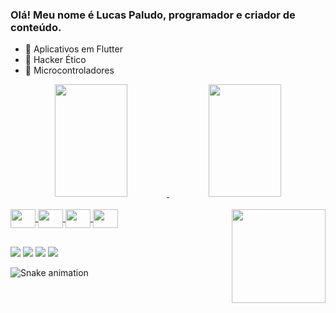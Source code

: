 ### Olá! Meu nome é Lucas Paludo, programador e criador de conteúdo.

- 🎩 Aplicativos em Flutter
- 🎩 Hacker Ético
- 🎩 Microcontroladores

<div align="center">
  <a href="https://github.com/lucaspaludo">
  <img height="180em" width="48%" src="https://github-readme-stats.vercel.app/api?username=lucaspaludo&show_icons=true&theme=merko&include_all_commits=true&count_private=true"/>
  <img height="180em" width="48%" src="https://github-readme-stats.vercel.app/api/top-langs/?username=lucaspaludo&layout=compact&langs_count=7&theme=merko"/>
</div>

<div style="display: inline_block"><br>
  <img align="center" height="30" width="40" src="https://cdn.jsdelivr.net/gh/devicons/devicon/icons/dart/dart-original.svg">
  <img align="center" height="30" width="40" src="https://cdn.jsdelivr.net/gh/devicons/devicon/icons/flutter/flutter-original.svg">
  <img align="center" height="30" width="40" src="https://cdn.jsdelivr.net/gh/devicons/devicon/icons/c/c-original.svg">
  <img align="center" height="30" width="40" src="https://cdn.jsdelivr.net/gh/devicons/devicon/icons/linux/linux-original.svg">
  <a href="https://picasion.com/"><img align="right" src="https://i.picasion.com/pic92/056e2a3f786972eda69c3fa94e73d0ff.gif" width="150" height="150" border="0"</a>
  
</div>
  
  ##
 
<div> 
  <a href="https://www.youtube.com/channel/UC_o-H-0EhZpO1mVuTfOq8Jg" target="_blank"><img src="https://img.shields.io/badge/YouTube-FF0000?style=for-the-badge&logo=youtube&logoColor=white" target="_blank"></a>
  <a href="https://instagram.com/lucaspaludo.exe" target="_blank"><img src="https://img.shields.io/badge/-Instagram-%23E4405F?style=for-the-badge&logo=instagram&logoColor=white" target="_blank"></a>
 	  <a href = "mailto:lucaspaludo2018@gmail.com"><img src="https://img.shields.io/badge/-Gmail-%23333?style=for-the-badge&logo=gmail&logoColor=white" target="_blank"></a>
  <a href="https://www.linkedin.com/in/lucas-paludo-3a885212a" target="_blank"><img src="https://img.shields.io/badge/-LinkedIn-%230077B5?style=for-the-badge&logo=linkedin&logoColor=white" target="_blank"></a> 
 
  ![Snake animation](https://github.com/lucaspaludo/lucaspaludo/blob/output/github-contribution-grid-snake.svg)
 
</div>
